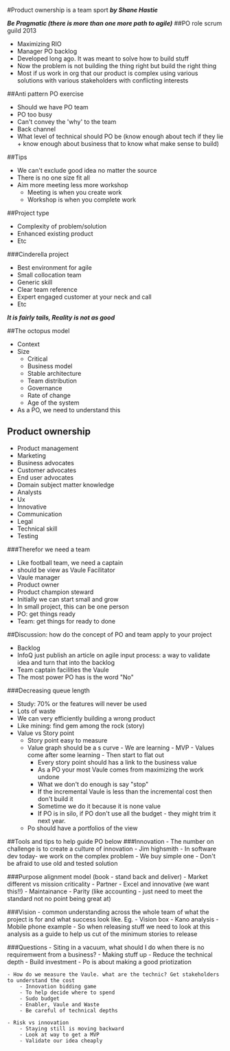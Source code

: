 #Product ownership is a team sport 
***by Shane Hastie***

***Be Pragmatic (there is more than one more path to agile)***
##PO role scrum guild 2013
- Maximizing RIO
- Manager PO backlog 
- Developed long ago. It was meant to solve how to build stuff
- Now the problem is not building the thing right but build the right thing
- Most if us work in org that our product is complex using various solutions with various stakeholders with conflicting interests 

##Anti pattern PO exercise
- Should we have PO team 
- PO too busy
- Can't convey the 'why' to the team
- Back channel 
- What level of technical should PO be (know enough about tech if they lie + know enough about business that to know what make sense to build)

##Tips
- We can't exclude good idea no matter the source 
- There is no one size fit all
- Aim more meeting less more workshop 
	- Meeting is when you create work
	- Workshop is when you complete work

##Project type
- Complexity of problem/solution
- Enhanced existing product 
- Etc

###Cinderella project
- Best environment for agile
- Small collocation team 
- Generic skill
- Clear team reference 
- Expert engaged customer at your neck and call
- Etc

***It is fairly tails, Reality is not as good***

##The octopus model 
-  Context
  - Size
	- Critical 
	-  Business model
	- Stable architecture 
	- Team distribution 
	- Governance 
	- Rate of change
	- Age of the system 
- As a PO, we need to understand this

## Product ownership 
- Product management 
- Marketing
- Business advocates 
- Customer advocates
- End user advocates 
- Domain subject matter knowledge 
- Analysts 
- Ux 
- Innovative 
- Communication
- Legal
- Technical skill
- Testing 

###Therefor we need a team 
- Like football team, we need a captain
- should be view as Vaule Facilitator 
- Vaule manager
- Product owner 
- Product champion steward
- Initially we can start small and grow 
- In small project, this can be one person 
- PO: get things ready
- Team: get things for ready to done 

##Discussion: how do the concept of PO and team apply to your project 
- Backlog 
- InfoQ just publish an article on agile input process: a way to validate idea and turn that into the backlog
- Team captain facilities the Vaule 
- The most power PO has is the word "No"

###Decreasing queue length 
- Study: 70% or the features will never be used
- Lots of waste
- We can very efficiently building a wrong product 
- Like mining: find gem among the rock (story)
- Value vs Story point
  - Story point easy to measure
  - Value graph should be a s curve 
		- We are learning 
		- MVP
		- Values come after some learning 
		- Then start to flat out 
	- Every story point should has a link to the business value
	-  As a PO your most Vaule comes from maximizing the work undone 
	-  What we don't do enough is say "stop" 
	- If the incremental Vaule is less than the incremental cost then don't build it
	- Sometime we do it because it is none value
	- If PO is in silo, if PO don't use all the budget - they might trim it next year. 
  - Po should have a portfolios of the view 
  
##Tools and tips to help guide PO below 
###Innovation 
		- The number on challenge is to create a culture of innovation - Jim highsmith 
		- In software dev today- we work on the complex problem 
		  - We buy simple one 
			- Don't be afraid to use old and tested solution 

###Purpose alignment model (book - stand back and deliver) 
	- Market different vs mission criticality 
		- Partner 
		- Excel and innovative (we want this!!)
		- Maintainance 
		- Parity (like accounting - just need to meet the standard not no point being great at)

###Vision - common understanding across the whole team of what the project is for and what success look like. Eg.
	- Vision box
	- Kano analysis 
		- Mobile phone example 
		- So when releasing stuff we need to look at this analysis as a guide to help us cut of the minimum stories to release 

###Questions 
	- Siting in a vacuum, what should I do when there is no requiremwent from a business?
		- Making stuff up
		- Reduce the technical depth 
		- Build investment 
		- Po is about making a good priotization 
	
	- How do we measure the Vaule. what are the technic? Get stakeholders to understand the cost
		- Innovation bidding game 
		- To help decide where to spend
		- Sudo budget 
		- Enabler, Vaule and Waste 
		- Be careful of technical depths 

	- Risk vs innovation
		- Staying still is moving backward 
		- Look at way to get a MVP
		- Validate our idea cheaply 



